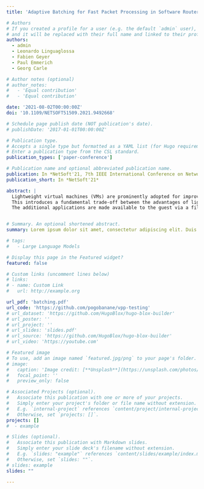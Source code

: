```yaml
---
title: 'Adaptive Batching for Fast Packet Processing in Software Routers using Machine Learning'

# Authors
# If you created a profile for a user (e.g. the default `admin` user), write the username (folder name) here
# and it will be replaced with their full name and linked to their profile.
authors:
  - admin
  - Leonardo Linguaglossa
  - Fabien Geyer
  - Paul Emmerich
  - Georg Carle

# Author notes (optional)
# author_notes:
#   - 'Equal contribution'
#   - 'Equal contribution'

date: '2021-08-02T00:00:00Z'
doi: '10.1109/NETSOFT51509.2021.9492668'

# Schedule page publish date (NOT publication's date).
# publishDate: '2017-01-01T00:00:00Z'

# Publication type.
# Accepts a single type but formatted as a YAML list (for Hugo requirements).
# Enter a publication type from the CSL standard.
publication_types: ['paper-conference']

# Publication name and optional abbreviated publication name.
publication: In *NetSoft'21, 7th IEEE International Conference on Network Softwarization*
publication_short: In *NetSoft'21*

abstract: |
  Lightweight virtual machines (VMs) are prominently adopted for improved performance and dependability in cloud environments. To reduce boot up times and resource utilisation, they are usually \"pre-baked\" with only the minimal kernel and userland strictly required to run an application.
  This introduces a fundamental trade-off between the advantages of lightweight VMs and available services within a VM, usually leaning towards the former. We propose VMSH, a hypervisor-agnostic abstraction that enables on-demand attachment of services to a running VM -- allowing developers to provide minimal, lightweight images without compromising their functionality.
  The additional applications are made available to the guest via a file system image. To ensure that the newly added services do not affect the original applications in the VM, VMSH uses lightweight isolation mechanisms based on containers. We evaluate VMSH on multiple KVM-based hypervisors and Linux LTS kernels and show that. (i) VMSH adds no overhead for the applications running in the VM, (ii) de-bloating images from the Docker registry can save up to 60% of their size on average, and (iii) VMSH enables cloud providers to offer services to customers, such as recovery shells, without interfering with their VM's execution.


# Summary. An optional shortened abstract.
summary: Lorem ipsum dolor sit amet, consectetur adipiscing elit. Duis posuere tellus ac convallis placerat. Proin tincidunt magna sed ex sollicitudin condimentum.

# tags:
#   - Large Language Models

# Display this page in the Featured widget?
featured: false

# Custom links (uncomment lines below)
# links:
# - name: Custom Link
#   url: http://example.org

url_pdf: 'batching.pdf'
url_code: 'https://github.com/pogobanane/vpp-testing'
# url_dataset: 'https://github.com/HugoBlox/hugo-blox-builder'
# url_poster: ''
# url_project: ''
# url_slides: 'slides.pdf'
# url_source: 'https://github.com/HugoBlox/hugo-blox-builder'
# url_video: 'https://youtube.com'

# Featured image
# To use, add an image named `featured.jpg/png` to your page's folder.
# image:
#   caption: 'Image credit: [**Unsplash**](https://unsplash.com/photos/pLCdAaMFLTE)'
#   focal_point: ''
#   preview_only: false

# Associated Projects (optional).
#   Associate this publication with one or more of your projects.
#   Simply enter your project's folder or file name without extension.
#   E.g. `internal-project` references `content/project/internal-project/index.md`.
#   Otherwise, set `projects: []`.
projects: []
#  - example

# Slides (optional).
#   Associate this publication with Markdown slides.
#   Simply enter your slide deck's filename without extension.
#   E.g. `slides: "example"` references `content/slides/example/index.md`.
#   Otherwise, set `slides: ""`.
# slides: example
slides: ""

---
```


